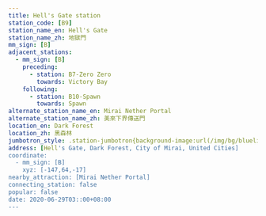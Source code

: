 ```yaml
---
title: Hell's Gate station
station_code: [B9]
station_name_en: Hell's Gate
station_name_zh: 地獄門
mm_sign: [B]
adjacent_stations:
  - mm_sign: [B]
    preceding:
      - station: B7-Zero Zero
        towards: Victory Bay
    following:
      - station: B10-Spawn
        towards: Spawn
alternate_station_name_en: Mirai Nether Portal
alternate_station_name_zh: 美來下界傳送門
location_en: Dark Forest
location_zh: 黑森林
jumbotron_style: .station-jumbotron{background-image:url(/img/bg/blueline.png);background-repeat:no-repeat;background-size:100% 10px;background-position:left 130px}
address: [Hell's Gate, Dark Forest, City of Mirai, United Cities]
coordinate:
  - mm_sign: [B]
    xyz: [-147,64,-17]
nearby_attraction: [Mirai Nether Portal]
connecting_station: false
popular: false
date: 2020-06-29T03::00+08:00
---
```


